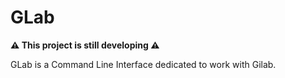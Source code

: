 # GLab

**:warning: This project is still developing :warning:**

GLab is a Command Line Interface dedicated to work with Gilab.


